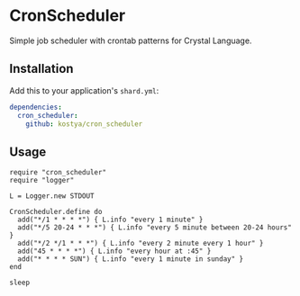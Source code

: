 # CronScheduler

Simple job scheduler with crontab patterns for Crystal Language.

## Installation


Add this to your application's `shard.yml`:

```yaml
dependencies:
  cron_scheduler:
    github: kostya/cron_scheduler
```


## Usage


```crystal
require "cron_scheduler"
require "logger"

L = Logger.new STDOUT

CronScheduler.define do
  add("*/1 * * * *") { L.info "every 1 minute" }
  add("*/5 20-24 * * *") { L.info "every 5 minute between 20-24 hours" }
  add("*/2 */1 * * *") { L.info "every 2 minute every 1 hour" }
  add("45 * * * *") { L.info "every hour at :45" }
  add("* * * * SUN") { L.info "every 1 minute in sunday" }
end

sleep
```

